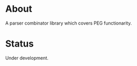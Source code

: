 # About

A parser combinator library which covers PEG functionarity.

# Status

Under development.

